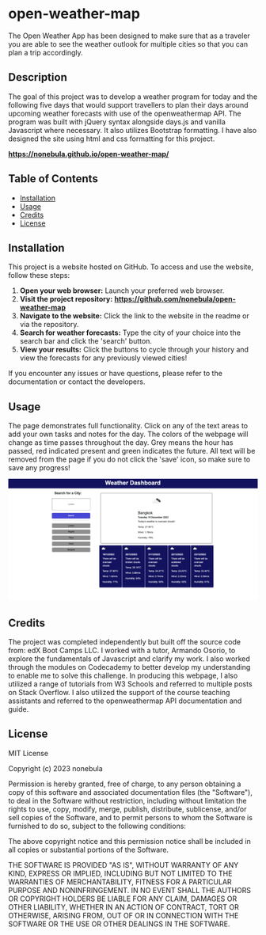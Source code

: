 # open-weather-map

The Open Weather App has been designed to make sure that as a traveler you are able to see the weather outlook for multiple cities so that you can plan a trip accordingly.

## Description 
The goal of this project was to develop a weather program for today and the following five days that would support travellers to plan their days around upcoming weather forecasts with use of the openweathermap API. The program was built with jQuery syntax alongside days.js and vanilla Javascript where necessary. It also utilizes Bootstrap formatting. I have also designed the site using html and css formatting for this project.

**https://nonebula.github.io/open-weather-map/**

## Table of Contents

* [Installation](#installation)
* [Usage](#usage)
* [Credits](#credits)
* [License](#license)


## Installation
This project is a website hosted on GitHub. To access and use the website, follow these steps:

1. **Open your web browser:** Launch your preferred web browser.
2. **Visit the project repository:** **https://github.com/nonebula/open-weather-map**
3. **Navigate to the website:** Click the link to the website in the readme or via the repository.
4. **Search for weather forecasts:** Type the city of your choice into the search bar and click the 'search' button. 
4. **View your results:** Click the buttons to cycle through your history and view the forecasts for any previously viewed cities! 

If you encounter any issues or have questions, please refer to the documentation or contact the developers.

## Usage 
The page demonstrates full functionality. Click on any of the text areas to add your own tasks and notes for the day. The colors of the webpage will change as time passes throughout the day. Grey means the hour has passed, red indicated present and green indicates the future. All text will be removed from the page if you do not click the 'save' icon, so make sure to save any progress!

![Website Screenshot](./assets/images/screenshot.png)

## Credits

The project was completed independently but built off the source code from: edX Boot Camps LLC. I worked with a tutor, Armando Osorio, to explore the fundamentals of Javascript and clarify my work. I also worked through the modules on Codecademy to better develop my understanding to enable me to solve this challenge. In producing this webpage, I also utilized a range of tutorials from W3 Schools and referred to multiple posts on Stack Overflow. I also utilized the support of the course teaching assistants and referred to the openweathermap API documentation and guide.

## License

MIT License

Copyright (c) 2023 nonebula

Permission is hereby granted, free of charge, to any person obtaining a copy
of this software and associated documentation files (the "Software"), to deal
in the Software without restriction, including without limitation the rights
to use, copy, modify, merge, publish, distribute, sublicense, and/or sell
copies of the Software, and to permit persons to whom the Software is
furnished to do so, subject to the following conditions:

The above copyright notice and this permission notice shall be included in all
copies or substantial portions of the Software.

THE SOFTWARE IS PROVIDED "AS IS", WITHOUT WARRANTY OF ANY KIND, EXPRESS OR
IMPLIED, INCLUDING BUT NOT LIMITED TO THE WARRANTIES OF MERCHANTABILITY,
FITNESS FOR A PARTICULAR PURPOSE AND NONINFRINGEMENT. IN NO EVENT SHALL THE
AUTHORS OR COPYRIGHT HOLDERS BE LIABLE FOR ANY CLAIM, DAMAGES OR OTHER
LIABILITY, WHETHER IN AN ACTION OF CONTRACT, TORT OR OTHERWISE, ARISING FROM,
OUT OF OR IN CONNECTION WITH THE SOFTWARE OR THE USE OR OTHER DEALINGS IN THE
SOFTWARE.